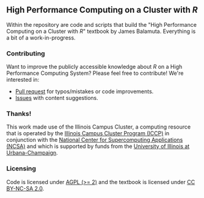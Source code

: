 ## High Performance Computing on a Cluster with _R_

Within the repository are code and scripts that build the
"High Performance Computing on a Cluster with _R_" textbook by James Balamuta.
Everything is a bit of a work-in-progress.

### Contributing

Want to improve the publicly accessible knowledge about _R_ on a High Performance Computing System? Please feel free to contribute! We're interested in:

- [Pull request](https://github.com/coatless/hpc/pulls) for typos/mistakes or code
  improvements.
- [Issues](https://github.com/coatless/hpc/issues/new) with content suggestions.

### Thanks!

This work made use of the Illinois Campus Cluster, a computing resource that is operated by the [Illinois Campus Cluster Program (ICCP)](https://campuscluster.illinois.edu/) in conjunction with the [National Center for Supercomputing Applications (NCSA)](https://ncsa.illinois.edu) and which is supported by funds from the [University of Illinois at Urbana-Champaign](https://illinois.edu).

### Licensing

Code is licensed under [AGPL (>= 2)](https://www.gnu.org/licenses/agpl-3.0.en.html) 
and the textbook is licensed under 
[CC BY-NC-SA 2.0](https://creativecommons.org/licenses/by-nc-sa/2.0/).
